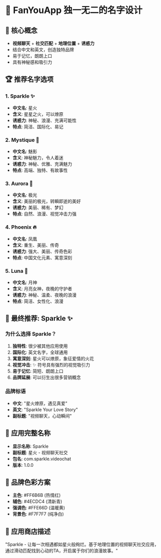 # 🌟 FanYouApp 独一无二的名字设计

## 🎯 核心概念
- **视频聊天** + **社交匹配** + **地理位置** + **诱惑力**
- 结合中文和英文，创造独特品牌
- 易于记忆，朗朗上口
- 具有神秘感和吸引力

## 🏆 推荐名字选项

### 1. **Sparkle** ✨
- **中文名**: 星火
- **含义**: 星星之火，可以燎原
- **诱惑力**: 神秘、浪漫、充满可能性
- **特点**: 简洁、国际化、易记

### 2. **Mystique** 🔮
- **中文名**: 魅影
- **含义**: 神秘魅力，令人着迷
- **诱惑力**: 神秘、优雅、充满魅力
- **特点**: 高端、独特、有故事性

### 3. **Aurora** 🌅
- **中文名**: 极光
- **含义**: 美丽的极光，转瞬即逝的美好
- **诱惑力**: 美丽、稀有、梦幻
- **特点**: 自然、浪漫、视觉冲击力强

### 4. **Phoenix** 🔥
- **中文名**: 凤凰
- **含义**: 重生、美丽、传奇
- **诱惑力**: 强大、美丽、传奇色彩
- **特点**: 中国文化元素、寓意深刻

### 5. **Luna** 🌙
- **中文名**: 月神
- **含义**: 月亮女神，夜晚的守护者
- **诱惑力**: 神秘、温柔、夜晚的浪漫
- **特点**: 简洁、女性化、浪漫

## 🎨 最终推荐: **Sparkle** ✨

### 为什么选择 Sparkle？

1. **独特性**: 很少被其他应用使用
2. **国际化**: 英文名字，全球通用
3. **寓意深刻**: 星火可以燎原，象征爱情的火花
4. **视觉冲击**: ✨ 符号具有强烈的视觉吸引力
5. **易于记忆**: 简短、朗朗上口
6. **品牌延展**: 可以衍生出很多营销概念

### 品牌标语
- **中文**: "星火燎原，遇见真爱"
- **英文**: "Sparkle Your Love Story"
- **副标题**: "视频聊天，心动瞬间"

## 🎯 应用完整名称
- **显示名称**: Sparkle
- **副标题**: 星火 - 视频聊天社交
- **包名**: com.sparkle.videochat
- **版本**: 1.0.0

## 🌈 品牌色彩方案
- **主色**: #FF6B6B (热情红)
- **辅色**: #4ECDC4 (清新青)
- **强调色**: #FFE66D (温暖黄)
- **背景色**: #F7F7F7 (纯净白)

## 📱 应用商店描述
"Sparkle - 让每一次相遇都如星火般绚烂。基于地理位置的视频聊天社交应用，通过滑动匹配找到心动的TA，开启属于你们的浪漫故事。"
